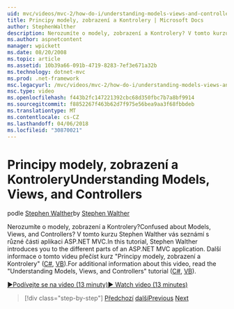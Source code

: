 ```yaml
---
uid: mvc/videos/mvc-2/how-do-i/understanding-models-views-and-controllers
title: Principy modely, zobrazení a Kontrolery | Microsoft Docs
author: StephenWalther
description: Nerozumíte o modely, zobrazení a Kontrolery? V tomto kurzu Stephen Walther vás seznámí s různé části aplikaci ASP.NET MVC.
ms.author: aspnetcontent
manager: wpickett
ms.date: 08/20/2008
ms.topic: article
ms.assetid: 10b39a66-091b-4719-8283-7ef3e671a32b
ms.technology: dotnet-mvc
ms.prod: .net-framework
msc.legacyurl: /mvc/videos/mvc-2/how-do-i/understanding-models-views-and-controllers
msc.type: video
ms.openlocfilehash: f443b2fc147221392cbc68d350fbc7b7a8bf9914
ms.sourcegitcommit: f8852267f463b62d7f975e56bea9aa3f68fbbdeb
ms.translationtype: MT
ms.contentlocale: cs-CZ
ms.lasthandoff: 04/06/2018
ms.locfileid: "30870021"
---
```

<a name="understanding-models-views-and-controllers"></a><span data-ttu-id="3c295-104">Principy modely, zobrazení a Kontrolery</span><span class="sxs-lookup"><span data-stu-id="3c295-104">Understanding Models, Views, and Controllers</span></span>
====================
<span data-ttu-id="3c295-105">podle [Stephen Walther](https://github.com/StephenWalther)</span><span class="sxs-lookup"><span data-stu-id="3c295-105">by [Stephen Walther](https://github.com/StephenWalther)</span></span>

<span data-ttu-id="3c295-106">Nerozumíte o modely, zobrazení a Kontrolery?</span><span class="sxs-lookup"><span data-stu-id="3c295-106">Confused about Models, Views, and Controllers?</span></span> <span data-ttu-id="3c295-107">V tomto kurzu Stephen Walther vás seznámí s různé části aplikaci ASP.NET MVC.</span><span class="sxs-lookup"><span data-stu-id="3c295-107">In this tutorial, Stephen Walther introduces you to the different parts of an ASP.NET MVC application.</span></span> <span data-ttu-id="3c295-108">Další informace o tomto videu přečíst kurz "Principy modely, zobrazení a Kontrolery" ([C#](../../../overview/older-versions-1/overview/understanding-models-views-and-controllers-cs.md), [VB](../../../overview/older-versions-1/overview/understanding-models-views-and-controllers-vb.md)).</span><span class="sxs-lookup"><span data-stu-id="3c295-108">For additional information about this video, read the "Understanding Models, Views, and Controllers" tutorial ([C#](../../../overview/older-versions-1/overview/understanding-models-views-and-controllers-cs.md), [VB](../../../overview/older-versions-1/overview/understanding-models-views-and-controllers-vb.md)).</span></span>

[<span data-ttu-id="3c295-109">&#9654;Podívejte se na video (13 minuty)</span><span class="sxs-lookup"><span data-stu-id="3c295-109">&#9654; Watch video (13 minutes)</span></span>](https://channel9.msdn.com/Blogs/ASP-NET-Site-Videos/understanding-models-views-and-controllers)

> [!div class="step-by-step"]
> <span data-ttu-id="3c295-110">[Předchozí](creating-a-movie-database-application-in-15-minutes-with-aspnet-mvc.md)
> [další](aspnet-mvc-controller-overview.md)</span><span class="sxs-lookup"><span data-stu-id="3c295-110">[Previous](creating-a-movie-database-application-in-15-minutes-with-aspnet-mvc.md)
[Next](aspnet-mvc-controller-overview.md)</span></span>
